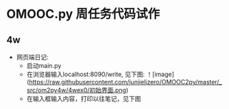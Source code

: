 # OMOOC.py 周任务代码试作

## 4w

- 网页端日记:
    + 启动main.py
    + 在浏览器输入localhost:8090/write, 见下图:
   ！[image] (https://raw.githubusercontent.com/junjielizero/OMOOC2py/master/_src/om2py4w/4wex0/初始界面.png)
    + 在输入框输入内容，打印以往笔记，见下图